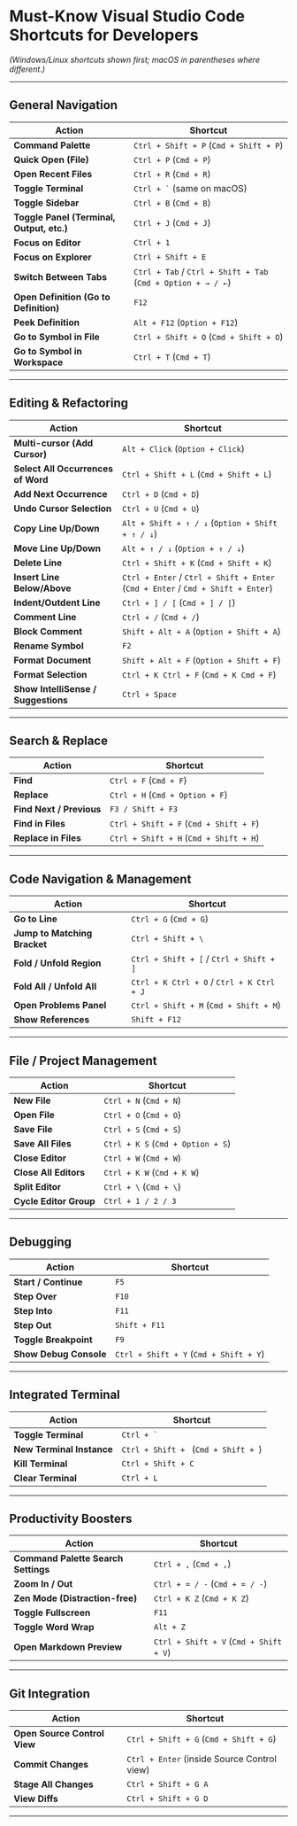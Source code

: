 # Must-Know Visual Studio Code Shortcuts for Developers

*(Windows/Linux shortcuts shown first; macOS in parentheses where different.)*

---

## General Navigation

| Action | Shortcut |
|--------|-----------|
| **Command Palette** | `Ctrl + Shift + P` (`Cmd + Shift + P`) |
| **Quick Open (File)** | `Ctrl + P` (`Cmd + P`) |
| **Open Recent Files** | `Ctrl + R` (`Cmd + R`) |
| **Toggle Terminal** | `` Ctrl + ` `` (same on macOS) |
| **Toggle Sidebar** | `Ctrl + B` (`Cmd + B`) |
| **Toggle Panel (Terminal, Output, etc.)** | `Ctrl + J` (`Cmd + J`) |
| **Focus on Editor** | `Ctrl + 1` |
| **Focus on Explorer** | `Ctrl + Shift + E` |
| **Switch Between Tabs** | `Ctrl + Tab` / `Ctrl + Shift + Tab` (`Cmd + Option + → / ←`) |
| **Open Definition (Go to Definition)** | `F12` |
| **Peek Definition** | `Alt + F12` (`Option + F12`) |
| **Go to Symbol in File** | `Ctrl + Shift + O` (`Cmd + Shift + O`) |
| **Go to Symbol in Workspace** | `Ctrl + T` (`Cmd + T`) |

---

## Editing & Refactoring

| Action | Shortcut |
|--------|-----------|
| **Multi-cursor (Add Cursor)** | `Alt + Click` (`Option + Click`) |
| **Select All Occurrences of Word** | `Ctrl + Shift + L` (`Cmd + Shift + L`) |
| **Add Next Occurrence** | `Ctrl + D` (`Cmd + D`) |
| **Undo Cursor Selection** | `Ctrl + U` (`Cmd + U`) |
| **Copy Line Up/Down** | `Alt + Shift + ↑ / ↓` (`Option + Shift + ↑ / ↓`) |
| **Move Line Up/Down** | `Alt + ↑ / ↓` (`Option + ↑ / ↓`) |
| **Delete Line** | `Ctrl + Shift + K` (`Cmd + Shift + K`) |
| **Insert Line Below/Above** | `Ctrl + Enter` / `Ctrl + Shift + Enter` (`Cmd + Enter` / `Cmd + Shift + Enter`) |
| **Indent/Outdent Line** | `Ctrl + ] / [` (`Cmd + ] / [`) |
| **Comment Line** | `Ctrl + /` (`Cmd + /`) |
| **Block Comment** | `Shift + Alt + A` (`Option + Shift + A`) |
| **Rename Symbol** | `F2` |
| **Format Document** | `Shift + Alt + F` (`Option + Shift + F`) |
| **Format Selection** | `Ctrl + K Ctrl + F` (`Cmd + K Cmd + F`) |
| **Show IntelliSense / Suggestions** | `Ctrl + Space` |

---

## Search & Replace

| Action | Shortcut |
|--------|-----------|
| **Find** | `Ctrl + F` (`Cmd + F`) |
| **Replace** | `Ctrl + H` (`Cmd + Option + F`) |
| **Find Next / Previous** | `F3 / Shift + F3` |
| **Find in Files** | `Ctrl + Shift + F` (`Cmd + Shift + F`) |
| **Replace in Files** | `Ctrl + Shift + H` (`Cmd + Shift + H`) |

---

## Code Navigation & Management

| Action | Shortcut |
|--------|-----------|
| **Go to Line** | `Ctrl + G` (`Cmd + G`) |
| **Jump to Matching Bracket** | `Ctrl + Shift + \` |
| **Fold / Unfold Region** | `Ctrl + Shift + [` / `Ctrl + Shift + ]` |
| **Fold All / Unfold All** | `Ctrl + K Ctrl + 0` / `Ctrl + K Ctrl + J` |
| **Open Problems Panel** | `Ctrl + Shift + M` (`Cmd + Shift + M`) |
| **Show References** | `Shift + F12` |

---

## File / Project Management

| Action | Shortcut |
|--------|-----------|
| **New File** | `Ctrl + N` (`Cmd + N`) |
| **Open File** | `Ctrl + O` (`Cmd + O`) |
| **Save File** | `Ctrl + S` (`Cmd + S`) |
| **Save All Files** | `Ctrl + K S` (`Cmd + Option + S`) |
| **Close Editor** | `Ctrl + W` (`Cmd + W`) |
| **Close All Editors** | `Ctrl + K W` (`Cmd + K W`) |
| **Split Editor** | `Ctrl + \` (`Cmd + \`) |
| **Cycle Editor Group** | `Ctrl + 1 / 2 / 3` |

---

## Debugging

| Action | Shortcut |
|--------|-----------|
| **Start / Continue** | `F5` |
| **Step Over** | `F10` |
| **Step Into** | `F11` |
| **Step Out** | `Shift + F11` |
| **Toggle Breakpoint** | `F9` |
| **Show Debug Console** | `Ctrl + Shift + Y` (`Cmd + Shift + Y`) |

---

## Integrated Terminal

| Action | Shortcut |
|--------|-----------|
| **Toggle Terminal** | `` Ctrl + ` `` |
| **New Terminal Instance** | `Ctrl + Shift + ` (`Cmd + Shift + `) |
| **Kill Terminal** | `Ctrl + Shift + C` |
| **Clear Terminal** | `Ctrl + L` |

---

## Productivity Boosters

| Action | Shortcut |
|--------|-----------|
| **Command Palette Search Settings** | `Ctrl + ,` (`Cmd + ,`) |
| **Zoom In / Out** | `Ctrl + = / -` (`Cmd + = / -`) |
| **Zen Mode (Distraction-free)** | `Ctrl + K Z` (`Cmd + K Z`) |
| **Toggle Fullscreen** | `F11` |
| **Toggle Word Wrap** | `Alt + Z` |
| **Open Markdown Preview** | `Ctrl + Shift + V` (`Cmd + Shift + V`) |

---

## Git Integration

| Action | Shortcut |
|--------|-----------|
| **Open Source Control View** | `Ctrl + Shift + G` (`Cmd + Shift + G`) |
| **Commit Changes** | `Ctrl + Enter` (inside Source Control view) |
| **Stage All Changes** | `Ctrl + Shift + G A` |
| **View Diffs** | `Ctrl + Shift + G D` |

---
